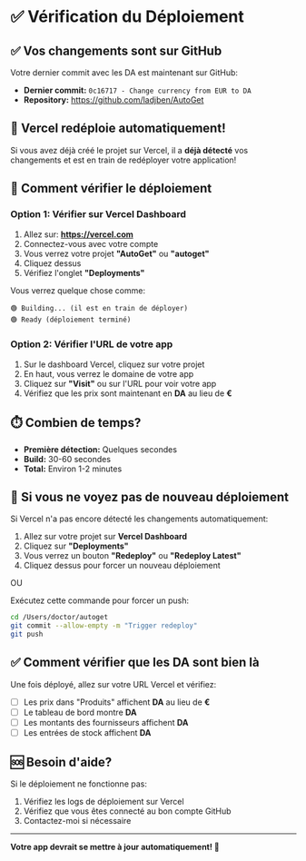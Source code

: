 # ✅ Vérification du Déploiement

## ✅ Vos changements sont sur GitHub

Votre dernier commit avec les DA est maintenant sur GitHub:
- **Dernier commit:** `0c16717 - Change currency from EUR to DA`
- **Repository:** https://github.com/ladjben/AutoGet

## 🔄 Vercel redéploie automatiquement!

Si vous avez déjà créé le projet sur Vercel, il a **déjà détecté** vos changements et est en train de redéployer votre application!

## 📍 Comment vérifier le déploiement

### Option 1: Vérifier sur Vercel Dashboard

1. Allez sur: **https://vercel.com**
2. Connectez-vous avec votre compte
3. Vous verrez votre projet **"AutoGet"** ou **"autoget"**
4. Cliquez dessus
5. Vérifiez l'onglet **"Deployments"**

Vous verrez quelque chose comme:
```
🟢 Building... (il est en train de déployer)
🟢 Ready (déploiement terminé)
```

### Option 2: Vérifier l'URL de votre app

1. Sur le dashboard Vercel, cliquez sur votre projet
2. En haut, vous verrez le domaine de votre app
3. Cliquez sur **"Visit"** ou sur l'URL pour voir votre app
4. Vérifiez que les prix sont maintenant en **DA** au lieu de **€**

## ⏱️ Combien de temps?

- **Première détection:** Quelques secondes
- **Build:** 30-60 secondes
- **Total:** Environ 1-2 minutes

## 🎯 Si vous ne voyez pas de nouveau déploiement

Si Vercel n'a pas encore détecté les changements automatiquement:

1. Allez sur votre projet sur **Vercel Dashboard**
2. Cliquez sur **"Deployments"**
3. Vous verrez un bouton **"Redeploy"** ou **"Redeploy Latest"**
4. Cliquez dessus pour forcer un nouveau déploiement

OU

Exécutez cette commande pour forcer un push:

```bash
cd /Users/doctor/autoget
git commit --allow-empty -m "Trigger redeploy"
git push
```

## ✅ Comment vérifier que les DA sont bien là

Une fois déployé, allez sur votre URL Vercel et vérifiez:
- [ ] Les prix dans "Produits" affichent **DA** au lieu de **€**
- [ ] Le tableau de bord montre **DA**
- [ ] Les montants des fournisseurs affichent **DA**
- [ ] Les entrées de stock affichent **DA**

## 🆘 Besoin d'aide?

Si le déploiement ne fonctionne pas:
1. Vérifiez les logs de déploiement sur Vercel
2. Vérifiez que vous êtes connecté au bon compte GitHub
3. Contactez-moi si nécessaire

---

**Votre app devrait se mettre à jour automatiquement! 🎉**

